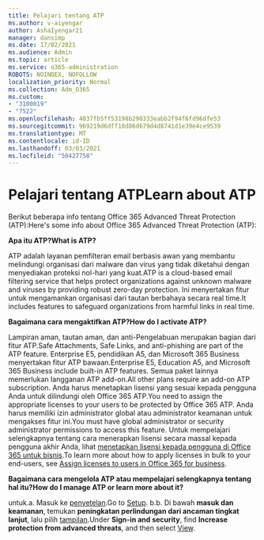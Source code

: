 ```yaml
---
title: Pelajari tentang ATP
ms.author: v-aiyengar
author: AshaIyengar21
manager: dansimp
ms.date: 17/02/2021
ms.audience: Admin
ms.topic: article
ms.service: o365-administration
ROBOTS: NOINDEX, NOFOLLOW
localization_priority: Normal
ms.collection: Adm_O365
ms.custom:
- "3100019"
- "7522"
ms.openlocfilehash: 4837fb5ff53198b290333eabb2f94f6fd96dfe53
ms.sourcegitcommit: 969219d6dff18d86d679d4d8741d1e39e4ce9539
ms.translationtype: MT
ms.contentlocale: id-ID
ms.lasthandoff: 03/03/2021
ms.locfileid: "50427758"
---
```

# <a name="learn-about-atp"></a><span data-ttu-id="3d4c8-102">Pelajari tentang ATP</span><span class="sxs-lookup"><span data-stu-id="3d4c8-102">Learn about ATP</span></span>

<span data-ttu-id="3d4c8-103">Berikut beberapa info tentang Office 365 Advanced Threat Protection (ATP):</span><span class="sxs-lookup"><span data-stu-id="3d4c8-103">Here's some info about Office 365 Advanced Threat Protection (ATP):</span></span>

<span data-ttu-id="3d4c8-104">**Apa itu ATP?**</span><span class="sxs-lookup"><span data-stu-id="3d4c8-104">**What is ATP?**</span></span>

<span data-ttu-id="3d4c8-105">ATP adalah layanan pemfilteran email berbasis awan yang membantu melindungi organisasi dari malware dan virus yang tidak diketahui dengan menyediakan proteksi nol-hari yang kuat.</span><span class="sxs-lookup"><span data-stu-id="3d4c8-105">ATP is a cloud-based email filtering service that helps protect organizations against unknown malware and viruses by providing robust zero-day protection.</span></span> <span data-ttu-id="3d4c8-106">Ini menyertakan fitur untuk mengamankan organisasi dari tautan berbahaya secara real time.</span><span class="sxs-lookup"><span data-stu-id="3d4c8-106">It includes features to safeguard organizations from harmful links in real time.</span></span>

<span data-ttu-id="3d4c8-107">**Bagaimana cara mengaktifkan ATP?**</span><span class="sxs-lookup"><span data-stu-id="3d4c8-107">**How do I activate ATP?**</span></span>

<span data-ttu-id="3d4c8-108">Lampiran aman, tautan aman, dan anti-Pengelabuan merupakan bagian dari fitur ATP.</span><span class="sxs-lookup"><span data-stu-id="3d4c8-108">Safe Attachments, Safe Links, and anti-phishing are part of the ATP feature.</span></span> <span data-ttu-id="3d4c8-109">Enterprise E5, pendidikan A5, dan Microsoft 365 Business menyertakan fitur ATP bawaan.</span><span class="sxs-lookup"><span data-stu-id="3d4c8-109">Enterprise E5, Education A5, and Microsoft 365 Business include built-in ATP features.</span></span> <span data-ttu-id="3d4c8-110">Semua paket lainnya memerlukan langganan ATP add-on.</span><span class="sxs-lookup"><span data-stu-id="3d4c8-110">All other plans require an add-on ATP subscription.</span></span> <span data-ttu-id="3d4c8-111">Anda harus menetapkan lisensi yang sesuai kepada pengguna Anda untuk dilindungi oleh Office 365 ATP.</span><span class="sxs-lookup"><span data-stu-id="3d4c8-111">You need to assign the appropriate licenses to your users to be protected by Office 365 ATP.</span></span> <span data-ttu-id="3d4c8-112">Anda harus memiliki izin administrator global atau administrator keamanan untuk mengakses fitur ini.</span><span class="sxs-lookup"><span data-stu-id="3d4c8-112">You must have global administrator or security administrator permissions to access this feature.</span></span> <span data-ttu-id="3d4c8-113">Untuk mempelajari selengkapnya tentang cara menerapkan lisensi secara massal kepada pengguna akhir Anda, lihat [menetapkan lisensi kepada pengguna di Office 365 untuk bisnis](https://go.microsoft.com/fwlink/?linkid=2093435).</span><span class="sxs-lookup"><span data-stu-id="3d4c8-113">To learn more about how to apply licenses in bulk to your end-users, see [Assign licenses to users in Office 365 for business](https://go.microsoft.com/fwlink/?linkid=2093435).</span></span>

<span data-ttu-id="3d4c8-114">**Bagaimana cara mengelola ATP atau mempelajari selengkapnya tentang hal itu?**</span><span class="sxs-lookup"><span data-stu-id="3d4c8-114">**How do I manage ATP or learn more about it?**</span></span>

<span data-ttu-id="3d4c8-115">untuk.</span><span class="sxs-lookup"><span data-stu-id="3d4c8-115">a.</span></span> <span data-ttu-id="3d4c8-116">Masuk ke [penyetelan](https://go.microsoft.com/fwlink/p/?linkid=2075721).</span><span class="sxs-lookup"><span data-stu-id="3d4c8-116">Go to [Setup](https://go.microsoft.com/fwlink/p/?linkid=2075721).</span></span>
<span data-ttu-id="3d4c8-117">b.</span><span class="sxs-lookup"><span data-stu-id="3d4c8-117">b.</span></span> <span data-ttu-id="3d4c8-118">Di bawah **masuk dan keamanan**, temukan **peningkatan perlindungan dari ancaman tingkat lanjut**, lalu pilih [tampilan](https://go.microsoft.com/fwlink/?linkid=2109302).</span><span class="sxs-lookup"><span data-stu-id="3d4c8-118">Under **Sign-in and security**, find **Increase protection from advanced threats**, and then select [View](https://go.microsoft.com/fwlink/?linkid=2109302).</span></span>
